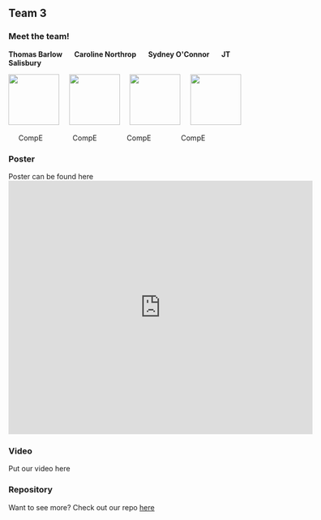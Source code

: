 ## Team 3

### Meet the team!
 **Thomas Barlow** &nbsp;&nbsp;&nbsp;&nbsp; **Caroline Northrop** &nbsp;&nbsp;&nbsp;&nbsp; **Sydney O'Connor** &nbsp;&nbsp;&nbsp;&nbsp; **JT Salisbury**

  <img src="https://user-images.githubusercontent.com/50886022/111222331-1355e000-85b2-11eb-88e2-59599b0a0ac7.png" width="100" height="100">  &nbsp;&nbsp;&nbsp; <img src="https://user-images.githubusercontent.com/50886022/111222377-24065600-85b2-11eb-9042-4d4e0c132b67.png" width="100" height="100"> &nbsp;&nbsp;&nbsp;  <img src="https://user-images.githubusercontent.com/50886022/111222434-341e3580-85b2-11eb-9176-52f7959fc14f.png" width="100" height="100"> &nbsp;&nbsp;&nbsp;  <img src="https://user-images.githubusercontent.com/50886022/111222453-3da79d80-85b2-11eb-8ea4-5a14caae3621.png" width="100" height="100">

&nbsp;&nbsp;&nbsp;&nbsp; CompE &nbsp;&nbsp;&nbsp;&nbsp;&nbsp;&nbsp;&nbsp;&nbsp; &nbsp;&nbsp;&nbsp;&nbsp; CompE &nbsp;&nbsp;&nbsp;&nbsp;&nbsp;&nbsp;&nbsp;&nbsp; &nbsp;&nbsp;&nbsp;&nbsp; CompE &nbsp;&nbsp;&nbsp;&nbsp;&nbsp;&nbsp;&nbsp;&nbsp; &nbsp;&nbsp;&nbsp;&nbsp; CompE &nbsp;&nbsp;&nbsp;&nbsp;&nbsp;&nbsp;&nbsp;&nbsp; 

### Poster 

Poster can be found here
<embed src="https://carinorthrop.github.io/ipaqsite/Prelim Poster.pdf" width="600px" height="500px" />

### Video 

Put our video here 

### Repository

Want to see more? Check out our repo [here](https://github.com/jtsalisbury/ipaq)
